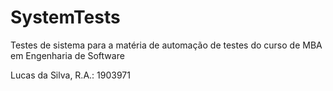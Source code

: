 # SystemTests

Testes de sistema para a matéria de automação de testes do curso de MBA em Engenharia de Software

Lucas da Silva, R.A.: 1903971
